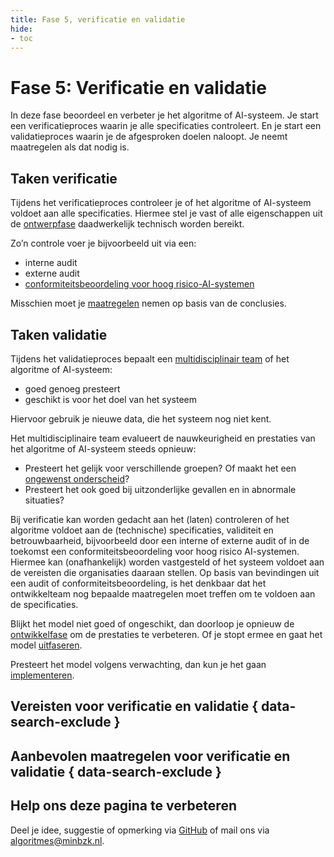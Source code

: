 ```yaml
---
title: Fase 5, verificatie en validatie
hide:
- toc
---
```


# Fase 5: Verificatie en validatie
In deze fase beoordeel en verbeter je het algoritme of AI-systeem. Je start een verificatieproces waarin je alle specificaties controleert. En je start een validatieproces waarin je de afgesproken doelen naloopt. Je neemt maatregelen als dat nodig is.

## Taken verificatie
Tijdens het verificatieproces controleer je of het algoritme of AI-systeem voldoet aan alle specificaties. Hiermee stel je vast of alle eigenschappen uit de [ontwerpfase](https://minbzk.github.io/Algoritmekader/levenscyclus/ontwerp/) daadwerkelijk technisch worden bereikt.

Zo’n controle voer je bijvoorbeeld uit via een:

* interne audit
* externe audit
* [conformiteitsbeoordeling voor hoog risico-AI-systemen](https://minbzk.github.io/Algoritmekader/voldoen-aan-wetten-en-regels/vereisten/aia-14-conformiteitsbeoordeling/index.html)

Misschien moet je [maatregelen](https://minbzk.github.io/Algoritmekader/levenscyclus/verificatie-en-validatie/#aanbevolen-maatregelen) nemen op basis van de conclusies.

## Taken validatie
Tijdens het validatieproces bepaalt een [multidisciplinair team](https://minbzk.github.io/Algoritmekader/rollen/) of het algoritme of AI-systeem:

* goed genoeg presteert
* geschikt is voor het doel van het systeem

Hiervoor gebruik je nieuwe data, die het systeem nog niet kent.

Het multidisciplinaire team evalueert de nauwkeurigheid en prestaties van het algoritme of AI-systeem steeds opnieuw:

* Presteert het gelijk voor verschillende groepen? Of maakt het een [ongewenst onderscheid](https://minbzk.github.io/Algoritmekader/onderwerpen/bias-en-non-discriminatie/)?
* Presteert het ook goed bij uitzonderlijke gevallen en in abnormale situaties?

Bij verificatie kan worden gedacht aan het (laten) controleren of het algoritme voldoet aan de (technische) specificaties, validiteit en betrouwbaarheid, bijvoorbeeld door een interne of externe audit of in de toekomst een conformiteitsbeoordeling voor hoog risico AI-systemen.
Hiermee kan (onafhankelijk) worden vastgesteld of het systeem voldoet aan de vereisten die organisaties daaraan stellen. 
Op basis van bevindingen uit een audit of conformiteitsbeoordeling, is het denkbaar dat het ontwikkelteam nog bepaalde maatregelen moet treffen om te voldoen aan de specificaties. 

Blijkt het model niet goed of ongeschikt, dan doorloop je opnieuw de [ontwikkelfase](https://minbzk.github.io/Algoritmekader/levenscyclus/ontwikkelen/) om de prestaties te verbeteren. Of je stopt ermee en gaat het model [uitfaseren](https://minbzk.github.io/Algoritmekader/levenscyclus/uitfaseren/).

Presteert het model volgens verwachting, dan kun je het gaan [implementeren](https://minbzk.github.io/Algoritmekader/levenscyclus/implementatie/).

## Vereisten voor verificatie en validatie { data-search-exclude }

<!-- list_vereisten levenscyclus/verificatie-en-validatie no-rol no-levenscyclus no-search no-onderwerp -->

## Aanbevolen maatregelen voor verificatie en validatie { data-search-exclude }

<!-- list_maatregelen levenscyclus/verificatie-en-validatie no-rol no-levenscyclus no-search no-onderwerp -->


## Help ons deze pagina te verbeteren
Deel je idee, suggestie of opmerking via [GitHub](https://github.com/MinBZK/Algoritmekader/issues/new/choose) of mail ons via [algoritmes@minbzk.nl](mailto:algoritmes@minbzk.nl).
